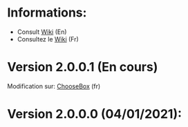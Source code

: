 # Informations:
  - Consult [Wiki](https://github.com/daerlnaxe/DxTBoxCore/wiki) (En)
  - Consultez le [Wiki](https://github.com/daerlnaxe/DxTBoxCore/wiki/Menu---fr) (Fr)

# Version 2.0.0.1 (En cours)
  Modification sur: [ChooseBox](https://github.com/daerlnaxe/DxTBoxCore/wiki/Changelog---fr) (fr)
  
# Version 2.0.0.0 (04/01/2021):

